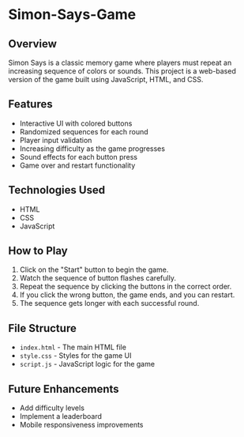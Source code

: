 # Simon-Says-Game

## Overview
Simon Says is a classic memory game where players must repeat an increasing sequence of colors or sounds. This project is a web-based version of the game built using JavaScript, HTML, and CSS.

## Features
- Interactive UI with colored buttons
- Randomized sequences for each round
- Player input validation
- Increasing difficulty as the game progresses
- Sound effects for each button press
- Game over and restart functionality

## Technologies Used
- HTML
- CSS
- JavaScript

## How to Play
1. Click on the "Start" button to begin the game.
2. Watch the sequence of button flashes carefully.
3. Repeat the sequence by clicking the buttons in the correct order.
4. If you click the wrong button, the game ends, and you can restart.
5. The sequence gets longer with each successful round.

## File Structure
- `index.html` - The main HTML file
- `style.css` - Styles for the game UI
- `script.js` - JavaScript logic for the game

## Future Enhancements
- Add difficulty levels
- Implement a leaderboard
- Mobile responsiveness improvements

